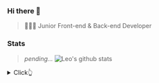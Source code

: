 ### Hi there 👋

> 👨🏻‍💻 Junior Front-end & Back-end Developer

### Stats

> *pending...*
![Leo's github stats](https://github-readme-stats.vercel.app/api?username=arikjunior&show_icons=true&theme=dracula&hide=stars,issues)

<details>
  <summary>Click👆</summary>
  <pre>
  🤷‍♂️
  </pre>
</details>
